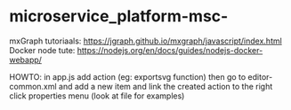 # microservice_platform-msc-

mxGraph tutoriaals: https://jgraph.github.io/mxgraph/javascript/index.html
Docker node tute: https://nodejs.org/en/docs/guides/nodejs-docker-webapp/

HOWTO:
in app.js add action (eg: exportsvg function)
then go to editor-common.xml and add a new item and link the created action to the right click properties menu (look at file for examples)
